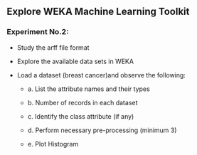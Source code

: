 ## Explore WEKA Machine Learning Toolkit
### Experiment No.2:
* Study the arff file format

* Explore the available data sets in WEKA

* Load a dataset (breast cancer)and observe the following:

  * a. List the attribute names and their types
  
  * b. Number of records in each dataset
  
  * c. Identify the class attribute (if any)
  
  * d. Perform necessary pre-processing (minimum 3)
  
  * e. Plot Histogram
